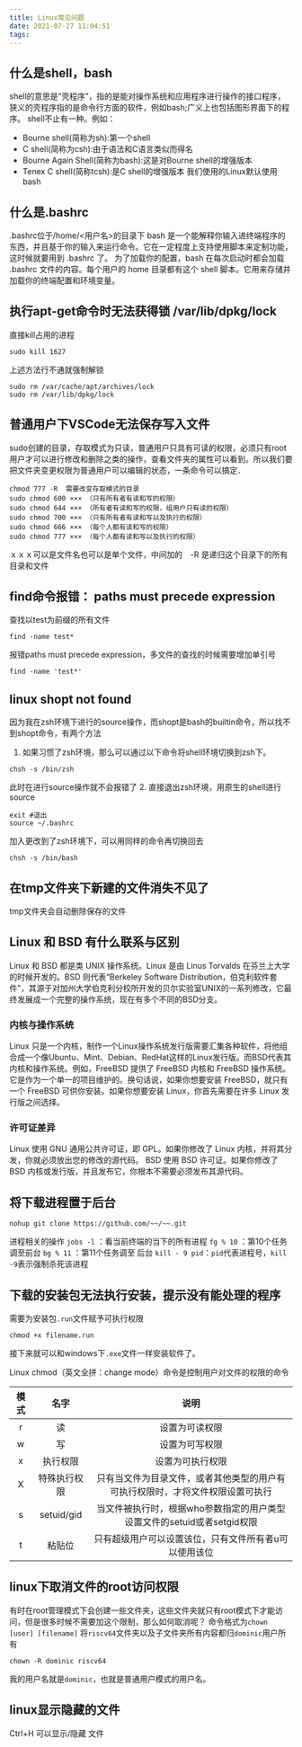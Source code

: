 ```yaml
---
title: Linux常见问题
date: 2021-07-27 11:04:51
tags:
---
```


## 什么是shell，bash
shell的意思是“壳程序”，指的是能对操作系统和应用程序进行操作的接口程序，狭义的壳程序指的是命令行方面的软件，例如bash;广义上也包括图形界面下的程序。
shell不止有一种。例如：
- Bourne shell(简称为sh):第一个shell
- C shell(简称为csh):由于语法和C语言类似而得名
- Bourne Again Shell(简称为bash):这是对Bourne shell的增强版本
- Tenex C shell(简称tcsh):是C shell的增强版本
我们使用的Linux默认使用bash

## 什么是.bashrc
.bashrc位于/home/<用户名>的目录下
bash 是一个能解释你输入进终端程序的东西，并且基于你的输入来运行命令。它在一定程度上支持使用脚本来定制功能，这时候就要用到 .bashrc 了。
为了加载你的配置，bash 在每次启动时都会加载 .bashrc 文件的内容。每个用户的 home 目录都有这个 shell 脚本。它用来存储并加载你的终端配置和环境变量。

## 执行apt-get命令时无法获得锁 /var/lib/dpkg/lock
直接kill占用的进程
```shell
sudo kill 1627
```

上述方法行不通就强制解锁

```shell
sudo rm /var/cache/apt/archives/lock
sudo rm /var/lib/dpkg/lock
```

## 普通用户下VSCode无法保存写入文件
sudo创建的目录，存取模式为只读，普通用户只具有可读的权限，必须只有root用户才可以进行修改和删除之类的操作，查看文件夹的属性可以看到。所以我们要把文件夹变更权限为普通用户可以编辑的状态，一条命令可以搞定．

```shell
chmod 777 -R  需要改变存取模式的目录
sudo chmod 600 ××× （只有所有者有读和写的权限）
sudo chmod 644 ××× （所有者有读和写的权限，组用户只有读的权限）
sudo chmod 700 ××× （只有所有者有读和写以及执行的权限）
sudo chmod 666 ××× （每个人都有读和写的权限）
sudo chmod 777 ××× （每个人都有读和写以及执行的权限）
```

ｘｘｘ可以是文件名也可以是单个文件，中间加的　-R 是递归这个目录下的所有目录和文件

## find命令报错： paths must precede expression
查找以test为前缀的所有文件
```shell
find -name test*
````

报错paths must precede expression，多文件的查找的时候需要增加单引号
```shell
find -name 'test*'
```

## linux shopt not found
因为我在zsh环境下进行的source操作，而shopt是bash的builtin命令，所以找不到shopt命令，有两个方法
1. 如果习惯了zsh环境，那么可以通过以下命令将shell环境切换到zsh下。
```shell
chsh -s /bin/zsh
```
此时在进行source操作就不会报错了
2. 直接退出zsh环境，用原生的shell进行source
```shell
exit #退出
source ~/.bashrc
```
加入更改到了zsh环境下，可以用同样的命令再切换回去
```shell
chsh -s /bin/bash
```

## 在tmp文件夹下新建的文件消失不见了
tmp文件夹会自动删除保存的文件

## Linux 和 BSD 有什么联系与区别
Linux 和 BSD 都是类 UNIX 操作系统。Linux 是由 Linus Torvalds 在芬兰上大学的时候开发的。BSD 则代表“Berkeley Software Distribution，伯克利软件套件”，其源于对加州大学伯克利分校所开发的贝尔实验室UNIX的一系列修改，它最终发展成一个完整的操作系统，现在有多个不同的BSD分支。
### 内核与操作系统
Linux 只是一个内核，制作一个Linux操作系统发行版需要汇集各种软件，将他组合成一个像Ubuntu、Mint、Debian、RedHat这样的Linux发行版。而BSD代表其内核和操作系统。例如，FreeBSD 提供了 FreeBSD 内核和 FreeBSD 操作系统。它是作为一个单一的项目维护的。换句话说，如果你想要安装 FreeBSD，就只有一个 FreeBSD 可供你安装。如果你想要安装 Linux，你首先需要在许多 Linux 发行版之间选择。
### 许可证差异
Linux 使用 GNU 通用公共许可证，即 GPL。如果你修改了 Linux 内核，并将其分发，你就必须放出您的修改的源代码。
BSD 使用 BSD 许可证。如果你修改了 BSD 内核或发行版，并且发布它，你根本不需要必须发布其源代码。
## 将下载进程置于后台
```
nohup git clone https://github.com/~~/~~.git 
```
进程相关的操作
`jobs -l` ：看当前终端的当下的所有进程
`fg % 10` ：第10个任务调至前台
`bg % 11` ：第11个任务调至 后台
`kill - 9 pid`：`pid`代表进程号，`kill -9`表示强制杀死该进程

## 下载的安装包无法执行安装，提示没有能处理的程序
需要为安装包`.run`文件赋予可执行权限
```
chmod +x filename.run
```
接下来就可以和windows下`.exe`文件一样安装软件了。

Linux chmod（英文全拼：change mode）命令是控制用户对文件的权限的命令

| 模式 | 名字 | 说明 |
| :-----:|:----: | :----: |
| r | 读 | 设置为可读权限 |
| w | 写 | 设置为可写权限 |
| x | 执行权限 | 设置为可执行权限 |
| X | 特殊执行权限 | 只有当文件为目录文件，或者其他类型的用户有可执行权限时，才将文件权限设置可执行 |
| s | setuid/gid | 当文件被执行时，根据who参数指定的用户类型设置文件的setuid或者setgid权限 |
| t | 粘贴位 | 只有超级用户可以设置该位，只有文件所有者u可以使用该位 |


## linux下取消文件的root访问权限
有时在root管理模式下会创建一些文件夹，这些文件夹就只有root模式下才能访问，但是很多时候不需要加这个限制，那么如何取消呢？
命令格式为`chown [user] [filename]`
将`riscv64`文件夹以及子文件夹所有内容都归`dominic`用户所有
```
chown -R dominic riscv64
```
我的用户名就是`dominic`，也就是普通用户模式的用户名。

## linux显示隐藏的文件
Ctrl+H 可以显示/隐藏 文件